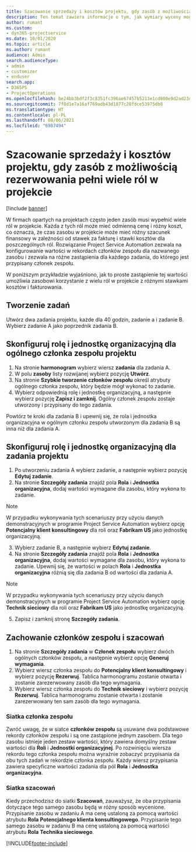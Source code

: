 ```yaml
---
title: Szacowanie sprzedaży i kosztów projektu, gdy zasób z możliwością rezerwowania pełni wiele ról w projekcie
description: Ten temat zawiera informacje o tym, jak wymiary wyceny mogą służyć do obsługi cen i kalkulacji kosztów dla zasobu, który wypełnia wiele ról w projekcie.
author: rumant
ms.custom:
- dyn365-projectservice
ms.date: 10/01/2020
ms.topic: article
ms.author: rumant
audience: Admin
search.audienceType:
- admin
- customizer
- enduser
search.app:
- D365PS
- ProjectOperations
ms.openlocfilehash: be24bb3bdf2f3c8351fc396ae67457b5213e1cd800e9d2ad23d59d0d038f22b9
ms.sourcegitcommit: 7f8d1e7a16af769adb43d1877c28fdce53975db8
ms.translationtype: HT
ms.contentlocale: pl-PL
ms.lasthandoff: 08/06/2021
ms.locfileid: "6987494"
---
```

# <a name="estimate-project-sales-and-costs-when-a-bookable-resource-fills-multiple-roles-for-a-project"></a>Szacowanie sprzedaży i kosztów projektu, gdy zasób z możliwością rezerwowania pełni wiele ról w projekcie 

[!include [banner](../includes/psa-now-project-operations.md)]

W firmach opartych na projektach często jeden zasób musi wypełnić wiele ról w projekcie. Każda z tych ról może mieć odmienną cenę i różny koszt, co oznacza, że czas zasobu w projekcie może mieć różny szacunek finansowy w zależności od stawek za fakturę i stawki kosztów dla poszczególnych ról. Rozwiązanie Project Service Automation zezwala na konfigurowanie wartości w rekordach członków zespołu dla nazwanego zasobu i zezwala na różne zastąpienia dla każdego zadania, do którego jest przypisany członek zespołu.

W poniższym przykładzie wyjaśniono, jak to proste zastąpienie tej wartości umożliwia zasobowi korzystanie z wielu ról w projekcie z różnymi stawkami kosztów i fakturowania.

## <a name="create-tasks"></a>Tworzenie zadań
Utwórz dwa zadania projektu, każde dla 40 godzin, zadanie a i zadanie B. Wybierz zadanie A jako poprzednik zadania B.

## <a name="set-up-role-and-organization-unit-for-a-generic-project-team-member"></a>Skonfiguruj rolę i jednostkę organizacyjną dla ogólnego członka zespołu projektu

1. Na stronie **harmonogram** wybierz wiersz **zadania** dla zadania A. 
2. W polu **zasoby** listy rozwijanej wybierz pozycję **Utwórz**.
3. Na stronie **Szybkie tworzenie członków zespołu** określ atrybuty ogólnego członka zespołu, który będzie mógł wykonać to zadanie.
4. Wybierz odpowiednią rolę i jednostkę organizacyjną, a następnie wybierz pozycję **Zapisz i zamknij**. Ogólny członek zespołu zostaje utworzony i przypisany do tego zadania. 

Powtórz te kroki dla zadania B i upewnij się, że rola i jednostka organizacyjna w ogólnym członku zespołu utworzonym dla zadania B są inna niż dla zadania A. 

## <a name="set-up-role-and-organization-unit-for-a-project-task"></a>Skonfiguruj rolę i jednostkę organizacyjną dla zadania projektu

1. Po utworzeniu zadania A wybierz zadanie, a następnie wybierz pozycję **Edytuj zadanie**.
2. Na stronie **Szczegóły zadania** znajdź pola **Rola** i **Jednostka organizacyjna**, dodaj wartości wymagane dla zasobu, który wykona to zadanie. 

  > [!NOTE]
  > W przypadku wykonywania tych scenariuszy przy użyciu danych demonstracyjnych w programie Project Service Automation wybierz opcję **Potencjalny klient konsultingowy** dla roli oraz **Fabrikam US** jako jednostkę organizacyjną.

3. Wybierz zadanie B, a następnie wybierz **Edytuj zadanie**.
4. Na stronie **Szczegóły zadania** znajdź pola **Rola** i **Jednostka organizacyjna**, dodaj wartości wymagane dla zasobu, który wykona to zadanie. Upewnij się, że wartości w polach **Rola** i **Jednostka organizacyjna** różnią się dla zadania B od wartości dla zadania A. 

  > [!NOTE]
  > W przypadku wykonywania tych scenariuszy przy użyciu danych demonstracyjnych w programie Project Service Automation wybierz opcję **Technik sieciowy** dla roli oraz **Fabrikam US** jako jednostkę organizacyjną.

5. Zapisz i zamknij stronę **Szczegóły zadania**. 

## <a name="team-member-and-estimates-behavior"></a>Zachowanie członków zespołu i szacowań 

1. Na stronie **Szczegóły zadania** w **Członek zespołu** wybierz dwóch ogólnych członków zespołu, a następnie wybierz opcję **Generuj wymagania**. 
2. Wybierz wiersz członka zespołu do **Potencjalny klient konsultingowy** i wybierz pozycję **Rezerwuj**. Tablica harmonogramu zostanie otwarta i zostanie zarezerwowany zasób dla tego wymagania.
3. Wybierz wiersz członka zespołu do **Technik sieciowy** i wybierz pozycję **Rezerwuj**. Tablica harmonogramu zostanie otwarta i zostanie zarezerwowany ten sam zasób dla tego wymagania.

### <a name="team-member-grid"></a>Siatka członka zespołu 
Zwróć uwagę, że w siatce **członków zespołu** są usuwane dwa podstawowe rekordy członków zespołu i są one zastąpione jednym zasobem. Dla tego zasobu istnieje jeden zestaw wartości, który zawiera domyślny zestaw wartości dla **Roli** i **Jednostki organizacyjnej**.
Po rozwinięciu wiersza rekordu tego członka zespołu można wyraźnie zobaczyć przypisania da obu tych zadań w rekordzie członka zespołu. Każdy wiersz przypisania zawiera specyficzne wartości zadania dla pól **Rola** i **Jednostka organizacyjna**. 

### <a name="estimates-grid"></a>Siatka szacowań 
Kiedy przechodzisz do siatki **Szacowań**, zauważysz, że oba przypisania dotyczące tego samego zasobu będą w różny sposób wycenione.
Przypisanie zasobu w zadaniu A ma cenę ustaloną za pomocą wartości atrybutu **Rola** **Potencjalnego klienta konsultingowego**. Przypisanie tego samego zasobu w zadaniu B ma cenę ustaloną za pomocą wartości atrybutu **Rola** **Technika sieciowego**.



[!INCLUDE[footer-include](../includes/footer-banner.md)]